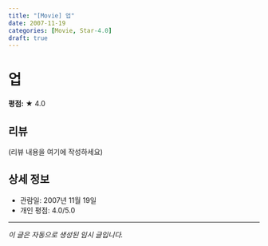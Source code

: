 ```yaml
---
title: "[Movie] 업"
date: 2007-11-19
categories: [Movie, Star-4.0]
draft: true
---
```


# 업

**평점:** ★ 4.0

## 리뷰

(리뷰 내용을 여기에 작성하세요)

## 상세 정보

- 관람일: 2007년 11월 19일
- 개인 평점: 4.0/5.0

---

*이 글은 자동으로 생성된 임시 글입니다.*
